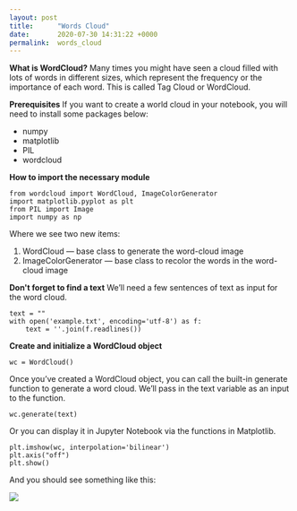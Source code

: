 ```yaml
---
layout: post
title:      "Words Cloud"
date:       2020-07-30 14:31:22 +0000
permalink:  words_cloud
---
```



**What is WordCloud?**
Many times you might have seen a cloud filled with lots of words in different sizes, which represent the frequency or the importance of each word. This is called Tag Cloud or WordCloud. 

**Prerequisites**
If you want to create a world cloud in your  notebook, you will need to install some packages below:
* numpy
* matplotlib
* PIL
* wordcloud

**How to import the necessary module**
```
from wordcloud import WordCloud, ImageColorGenerator
import matplotlib.pyplot as plt
from PIL import Image
import numpy as np
```
Where we see two new items:
1. WordCloud — base class to generate the word-cloud image
2. ImageColorGenerator — base class to recolor the words in the word-cloud image

**Don't forget to find a text**
We’ll need a few sentences of text as input for the word cloud. 
```
text = ""
with open('example.txt', encoding='utf-8') as f:
    text = ''.join(f.readlines())
```

**Create and initialize a WordCloud object**

`wc = WordCloud()`

Once you’ve created a WordCloud object, you can call the built-in generate function to generate a word cloud. We’ll pass in the text variable as an input to the function.

`wc.generate(text)`

Or you can display it in Jupyter Notebook via the functions in Matplotlib.
```
plt.imshow(wc, interpolation='bilinear')
plt.axis("off")
plt.show()
```
And you should see something like this:

![](https://miro.medium.com/max/698/1*GRK15jG2HXfNhF_iWC_Mbw.png)
